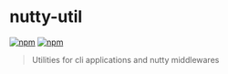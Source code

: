 # nutty-util

[![npm](https://img.shields.io/npm/v/nutty-util.svg?style=flat-square)](https://www.npmjs.com/package/nutty-util)
[![npm](https://img.shields.io/npm/dt/nutty-util.svg?style=flat-square)](https://www.npmjs.com/package/nutty-util)

> Utilities for cli applications and nutty middlewares
